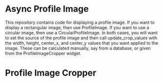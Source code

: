 # Async Profile Image

This repository contains code for displaying a profile image. If you want to display a rectangular image, then use ProfileImage. If you want to use a circular image, then use a CircularProfileImage. In both cases, you will want to set the source of the profile image and then call update_crop_values with the width, height, center_x, and center_y values that you want applied to the image. These can be calculated manually, say from a database, or given from the ProfileImageCropper widget.

# Profile Image Cropper
